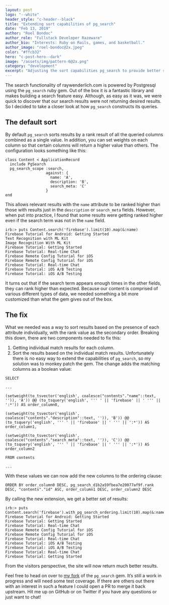 ```yaml
---
layout: post
logo: "--white"
header_style: "c-header--black"
title: "Extending sort capabilities of pg_search"
date: "Feb 13, 2019"
author: "Roel Bondoc"
author_role: "Fullstack Developer Razeware"
author_bio: "Interests: Ruby on Rails, games, and basketball."
author_image: "roel-bondoc@2x.jpeg"
color: "#ffcb32"
hero: "c-post-hero--dark"
image: "/assets/img/pattern-6@2x.png"
category: "development"
excerpt: "Adjusting the sort capabilities pg_search to provide better search results."
---
```


The search functionality of raywenderlich.com is powered by Postgresql using the `pg_search` ruby gem. Out of the box it is a fantastic library and makes building a search feature easy. Although, as easy as it was, we were quick to discover that our search results were not returning desired results. So I decided to take a closer look at how `pg_search` constructs its queries.

## The default sort
By default `pg_search` sorts results by a rank result of all the queried columns combined as a single value. In addition, you can set weights on each column so that certain columns will return a higher value than others. The configuration looks something like this:

```
class Content < ApplicationRecord
  include PgSearch
  pg_search_scope :search,
                  against: {
                    name: 'A',
                    description: 'B',
                    search_meta: 'C'
                  }
end
```

This allows relevant results with the `name` attribute to be ranked higher than those with results just in the `description` or `search_meta` fields. However, when put into practice, I found that some results were getting ranked higher even if the search term was not in the `name` field.

```
irb:> puts Content.search('firebase').limit(10).map(&:name)
Firebase Tutorial for Android: Getting Started
Text Recognition with ML Kit
Image Recognition With ML Kit
Firebase Tutorial: Getting Started
Firebase Tutorial: Real-time Chat
Firebase Remote Config Tutorial for iOS
Firebase Remote Config Tutorial for iOS
Firebase Tutorial: Real-time Chat
Firebase Tutorial: iOS A/B Testing
Firebase Tutorial: iOS A/B Testing
```

It turns out that if the search term appears enough times in the other fields, they can rank higher than expected. Because our content is comprised of various different types of data, we needed something a bit more customized than what the gem gives out of the box.

## The fix

What we needed was a way to sort results based on the presence of each attribute individually, with the rank value as the secondary order. Breaking this down, there are two components needed to fix this:
1. Getting individual match results for each column.
2. Sort the results based on the individual match results.
Unfortunately there is no easy way to extend the capabilities of `pg_search`, so my solution was to monkey patch the gem. The change adds the matching columns as a boolean value:

```
SELECT

...

(setweight(to_tsvector('english', coalesce("contents"."name"::text, '')), 'A')) @@ (to_tsquery('english', ''' ' || 'firebase' || ' ''' || ':*')) AS order_column0,

(setweight(to_tsvector('english', coalesce("contents"."description"::text, '')), 'B')) @@ (to_tsquery('english', ''' ' || 'firebase' || ' ''' || ':*')) AS order_column1,

(setweight(to_tsvector('english', coalesce("contents"."search_meta"::text, '')), 'C')) @@ (to_tsquery('english', ''' ' || 'firebase' || ' ''' || ':*')) AS order_column2

FROM contents

...
```

With these values we can now add the new columns to the ordering clause:

```
ORDER BY order_column0 DESC, pg_search_d1b2a59fbea7e20077af9f.rank DESC, "contents"."id" ASC, order_column1 DESC, order_column2 DESC
```

By calling the new extension, we get a better set of results:

```
irb:> puts Content.search('firebase').with_pg_search_ordering.limit(10).map(&:name)
Firebase Tutorial for Android: Getting Started
Firebase Tutorial: Getting Started
Firebase Tutorial: Real-time Chat
Firebase Remote Config Tutorial for iOS
Firebase Remote Config Tutorial for iOS
Firebase Tutorial: Real-time Chat
Firebase Tutorial: iOS A/B Testing
Firebase Tutorial: iOS A/B Testing
Firebase Tutorial: Real-time Chat
Firebase Tutorial: Getting Started
```

From the visitors perspective, the site will now return much better results.

Feel free to head on over to [my fork](https://github.com/roelbondoc/pg_search) of the `pg_search` gem. It’s still a work in progress and will need some test coverage. If there are others out there with an interest in such a feature I could open a PR to merge it back upstream. Hit me up on GitHub or on Twitter if you have any questions or just want to chat!
